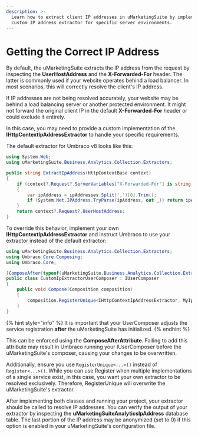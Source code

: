 ```yaml
---
description: >-
  Learn how to extract client IP addresses in uMarketingSuite by implementing a 
  custom IP address extractor for specific server environments.
---
```


# Getting the Correct IP Address

By default, the uMarketingSuite extracts the IP address from the request by inspecting the **UserHostAddress** and the **X-Forwarded-For** header. The latter is commonly used if your website operates behind a load balancer. In most scenarios, this will correctly resolve the client's IP address.

If IP addresses are not being resolved accurately, your website may be behind a load balancing server or another protected environment. It might not forward the original client IP in the default **X-Forwarded-For** header or could exclude it entirely.

In this case, you may need to provide a custom implementation of the **IHttpContextIpAddressExtractor** to handle your specific requirements.

The default extractor for Umbraco v8 looks like this:

```csharp
using System.Web;
using uMarketingSuite.Business.Analytics.Collection.Extractors;

public string ExtractIpAddress(HttpContextBase context)
{
    if (context?.Request?.ServerVariables["X-Forwarded-For"] is string ipAddresses)
    {
        var ipAddress = ipAddresses.Split(',')[0].Trim();
        if (System.Net.IPAddress.TryParse(ipAddress, out _)) return ipAddress;
    }
    return context?.Request?.UserHostAddress;
}
```

To override this behavior, implement your own **IHttpContextIpAddressExtractor** and instruct Umbraco to use your extractor instead of the default extractor:

```cs
using uMarketingSuite.Business.Analytics.Collection.Extractors;
using Umbraco.Core.Composing;
using Umbraco.Core;

[ComposeAfter(typeof(uMarketingSuite.Business.Analytics.Collection.Extractors.AnalyticsExtractorsComposer))]
public class CustomIpExtractorUserComposer : IUserComposer
{
    public void Compose(Composition composition)
    {
        composition.RegisterUnique<IHttpContextIpAddressExtractor, MyIpAddressExtractor>();
    }
}
```

{% hint style="info" %}
It is important that your UserComposer adjusts the service registration **after** the uMarketingSuite has initialized.
{% endhint %}

This can be enforced using the **ComposeAfterAttribute**. Failing to add this attribute may result in Umbraco running your IUserComposer before the uMarketingSuite's composer, causing your changes to be overwritten.

Additionally, ensure you use `RegisterUnique<...>()` instead of `Register<...>()`. While you can use Register when multiple implementations of a single service exist, in this case, you want your own extractor to be resolved exclusively. Therefore, RegisterUnique will overwrite the uMarketingSuite's extractor.

After implementing both classes and running your project, your extractor should be called to resolve IP addresses. You can verify the output of your extractor by inspecting the **uMarketingSuiteAnalyticsIpAddress** database table. The last portion of the IP address may be anonymized (set to 0) if this option is enabled in your uMarketingSuite's configuration file.
